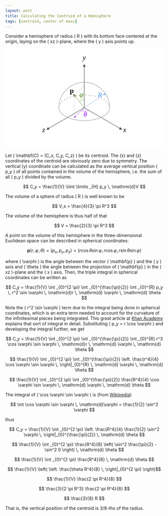 ```yaml
---
layout: post
title: Calculating the Centroid of a Hemisphere
tags: [centroid, center of mass]
---
```


Consider a hemisphere of radius \( R \) with its bottom face centered at the origin, laying on the \( xz \)-plane, where the \( y \) axis points up.

![Hemisphere](/assets/img/Hemisphere.svg)

Let \( \mathbf{C} = (C_x, C_y, C_z) \) be its centroid. The \(x\) and \(z\) coordinates of the centroid are obviously zero due to symmetry. The vertical \(y\) coordinate can be calculated as the average vertical position \( p_y \) of all points contained in the volume of the hemisphere, i.e. the sum of all \( p_y \) divided by the volume.

$$ C_y = \frac{1}{V} \iiint \limits _{H} p_y \, \mathrm{d}V $$

The volume of a sphere of radius \( R \) is well known to be

$$ V_s = \frac{4}{3} \pi R^3 $$

The volume of the hemisphere is thus half of that

$$ V = \frac{2}{3} \pi R^3 $$

A point on the volume of this hemisphere in the three-dimensional Euclidean space can be described in spherical coordinates:

$$ \mathbf{p}(r,\varphi,\theta) = (p_x, p_y, p_z) = (r \cos  \theta \sin \varphi, r \cos \varphi, r \sin \theta \sin \varphi) $$

where \( \varphi \) is the angle between the vector \( \mathbf{p} \) and the \( y \) axis and \( \theta \) the angle between the projection of \( \mathbf{p} \) in the \( xz \)-plane and the \( x \) axis. Then, the triple integral in spherical coordinates can be written as

$$ C_y = \frac{1}{V} \int _{0}^{2 \pi} \int _{0}^{\frac{\pi}{2}} \int _{0}^{R} p_y \, r^2 \sin \varphi \,  \mathrm{d}r \, \mathrm{d} \varphi \, \mathrm{d} \theta $$

Note the \( r^2 \sin \varphi \) term due to the integral being done in spherical coordinates, which is an extra term needed to account for the curvature of the infinitesimal pieces being integrated. This great article at [Khan Academy](https://www.khanacademy.org/math/multivariable-calculus/integrating-multivariable-functions/x786f2022:polar-spherical-cylindrical-coordinates/a/triple-integrals-in-spherical-coordinates) explains that sort of integral in detail. Substituting \( p_y = r \cos \varphi \) and developing the integral further, we get

$$ C_y = \frac{1}{V} \int _{0}^{2 \pi} \int _{0}^{\frac{\pi}{2}} \int _{0}^{R} r^3 \cos \varphi \sin \varphi \,  \mathrm{d}r \, \mathrm{d} \varphi \, \mathrm{d} \theta $$

$$ \frac{1}{V} \int _{0}^{2 \pi} \int _{0}^{\frac{\pi}{2}} \left. \frac{r^4}{4} \cos \varphi \sin \varphi \, \right|_{0}^{R} \, \mathrm{d} \varphi \, \mathrm{d} \theta $$

$$ \frac{1}{V} \int _{0}^{2 \pi} \int _{0}^{\frac{\pi}{2}} \frac{R^4}{4} \cos \varphi \sin \varphi \, \mathrm{d} \varphi \, \mathrm{d} \theta $$

The integral of \( \cos \varphi \sin \varphi \) is (from [Wikipedia](https://en.wikipedia.org/wiki/List_of_integrals_of_trigonometric_functions#Integrands_involving_both_sine_and_cosine))

$$ \int \cos \varphi \sin \varphi \, \mathrm{d}\varphi = \frac{1}{2} \sin^2 \varphi $$

thus

$$ C_y = \frac{1}{V} \int _{0}^{2 \pi} \left. \frac{R^4}{4} \frac{1}{2} \sin^2 \varphi \, \right|_{0}^{\frac{\pi}{2}} \, \mathrm{d} \theta $$

$$ \frac{1}{V} \int _{0}^{2 \pi} \frac{R^4}{8} \left( \sin^2 \frac{\pi}{2} - \sin^2 0 \right) \, \mathrm{d} \theta $$

$$ \frac{1}{V} \int _{0}^{2 \pi} \frac{R^4}{8} \, \mathrm{d} \theta $$

$$ \frac{1}{V} \left( \left. \frac{\theta R^4}{8} \, \right|_{0}^{2 \pi} \right)$$

$$ \frac{1}{V} \frac{2 \pi R^4}{8} $$

$$ \frac{3}{2 \pi R^3} \frac{2 \pi R^4}{8} $$

$$ \frac{3}{8} R $$

That is, the vertical position of the centroid is 3/8-ths of the radius.

